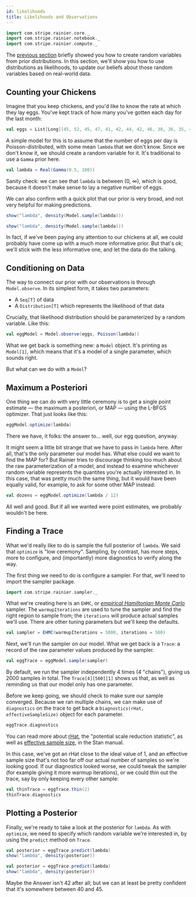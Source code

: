 ```yaml
---
id: likelihoods
title: Likelihoods and Observations 
---
```


```scala mdoc:invisible
import com.stripe.rainier.core._
import com.stripe.rainier.notebook._
import com.stripe.rainier.compute._
```

The [previous section](priors.md) briefly showed you how to create random variables from prior distributions. In this section, we'll show you how to use distributions as likelihoods, to update our beliefs about those random variables based on real-world data.

## Counting your Chickens

Imagine that you keep chickens, and you'd like to know the rate at which they lay eggs. You've kept track of how many you've gotten each day for the last month:

```scala mdoc:silent
val eggs = List[Long](45, 52, 45, 47, 41, 42, 44, 42, 46, 38, 36, 35, 41, 48, 42, 29, 45, 43, 45, 40, 42, 53, 31, 48, 40, 45, 39, 29, 45, 42)

```

A simple model for this is to assume that the number of eggs per day is Poisson-distributed, with some mean `lambda` that we don't know. Since we don't know it, we should create a random variable for it. It's traditional to use a `Gamma` prior here.

```scala mdoc:to-string
val lambda = Real(Gamma(0.5, 100))
```

Sanity check: we can see that `lambda` is between (0, ∞), which is good, because it doesn't make sense to lay a negative number of eggs.

We can also confirm with a quick plot that our prior is very broad, and not very helpful for making predictions.

```scala
show("lambda", density(Model.sample(lambda)))
```

```scala mdoc:image:assets/lambda.png
show("lambda", density(Model.sample(lambda)))
```

In fact, if we've been paying any attention to our chickens at all, we could probably have come up with a much more informative prior. But that's ok; we'll stick with the less informative one, and let the data do the talking.

## Conditioning on Data

The way to connect our prior with our observations is through `Model.observe`. In its simplest form, it takes two parameters:

* A `Seq[T]` of data
* A `Distribution[T]` which represents the likelihood of that data

Crucially, that likelihood distribution should be parameterized by a random variable. Like this:

```scala mdoc:to-string
val eggModel = Model.observe(eggs, Poisson(lambda))
```

What we get back is something new: a `Model` object. It's printing as `Model[1]`, which means that it's a model of a single parameter, which sounds right.

But what can we do with a `Model`?

## Maximum a Posteriori 

One thing we can do with very little ceremony is to get a single point estimate — the maximum a posteriori, or MAP — using the L-BFGS optimizer. That just looks like this:

```scala mdoc
eggModel.optimize(lambda)
```

There we have, it folks: the answer to... well, our egg question, anyway.

It might seem a little bit strange that we have to pass in `lambda` here. After all, that's the only parameter our model has. What else could we want to find the MAP for? But Rainier tries to discourage thinking too much about the raw parameterization of a model, and instead to examine whichever random variable represents the quantites you're actually interested in. In this case, that was pretty much the same thing, but it would have been equally valid, for example, to ask for some other MAP instead:

```scala mdoc
val dozens = eggModel.optimize(lambda / 12)
```

All well and good. But if all we wanted were point estimates, we probably wouldn't be here.

## Finding a Trace

What we'd really like to do is sample the full posterior of `lambda`. We said that `optimize` is "low ceremony". Sampling, by contrast, has more steps, more to configure, and (importantly) more diagnostics to verify along the way.

The first thing we need to do is configure a sampler. For that, we'll need to import the sampler package.

```scala mdoc:silent
import com.stripe.rainier.sampler._
```

What we're creating here is an `EHMC`, or [_empirical Hamiltonian Monte Carlo_](https://arxiv.org/pdf/1810.04449.pdf) sampler. The `warmupIterations` are used to tune the sampler and find the right region to sample from; the `iterations` will produce actual samples we'll use. There are other tuning parameters but we'll keep the defaults.

```scala mdoc:to-string
val sampler = EHMC(warmupIterations = 5000, iterations = 500)
```

Next, we'll run the sampler on our model. What we get back is a `Trace`: a record of the raw parameter values produced by the sampler.

```scala mdoc:to-string
val eggTrace = eggModel.sample(sampler)
```

By default, we run the sampler independently 4 times (4 "chains"), giving us 2000 samples in total. The `Trace[4][500][1]` shows us that, as well as reminding us that our model only has one parameter.

Before we keep going, we should check to make sure our sample converged. Because we ran multiple chains, we can make use of `diagnostics` on the trace to get back a `Diagnostics(rHat, effectiveSampleSize)` object for each parameter.

```scala mdoc
eggTrace.diagnostics
```

You can read more about [rHat](https://mc-stan.org/docs/2_21/reference-manual/notation-for-samples-chains-and-draws.html), the "potential scale reduction statistic", as well as [effective sample size](https://mc-stan.org/docs/2_21/reference-manual/effective-sample-size-section.html), in the Stan manual.

In this case, we've got an rHat close to the ideal value of 1, and an effective sample size that's not too far off our actual number of samples so we're looking good. If our diagnostics looked worse, we could tweak the sampler (for example giving it more warmup iterations), or we could thin out the trace, say by only keeping every other sample:

```scala mdoc:to-string
val thinTrace = eggTrace.thin(2)
thinTrace.diagnostics
```

## Plotting a Posterior

Finally, we're ready to take a look at the posterior for `lambda`. As with `optimize`, we need to specify which random variable we're interested in, by using the `predict` method on `Trace`.

```scala
val posterior = eggTrace.predict(lambda)
show("lambda", density(posterior))
```

```scala mdoc:image:assets/lambda2.png
val posterior = eggTrace.predict(lambda)
show("lambda", density(posterior))
```

Maybe the Answer isn't 42 after all; but we can at least be pretty confident that it's somewhere between 40 and 45.